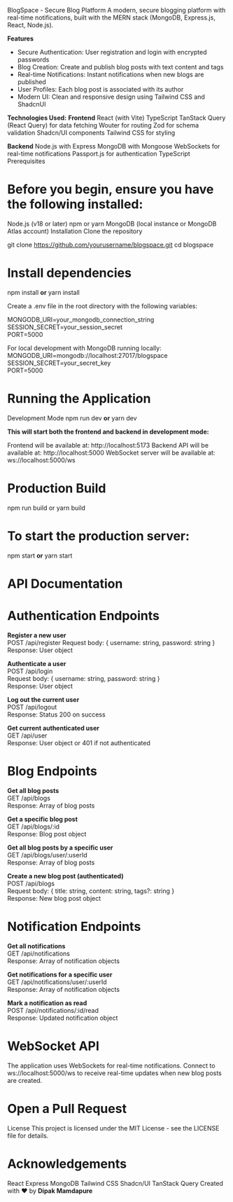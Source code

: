 BlogSpace - Secure Blog Platform
A modern, secure blogging platform with real-time notifications, built with the MERN stack (MongoDB, Express.js, React, Node.js).


**Features**
- Secure Authentication: User registration and login with encrypted passwords
- Blog Creation: Create and publish blog posts with text content and tags
- Real-time Notifications: Instant notifications when new blogs are published
- User Profiles: Each blog post is associated with its author
- Modern UI: Clean and responsive design using Tailwind CSS and ShadcnUI

**Technologies Used:**
**Frontend**
React (with Vite)
TypeScript
TanStack Query (React Query) for data fetching
Wouter for routing
Zod for schema validation
Shadcn/UI components
Tailwind CSS for styling

**Backend**
Node.js with Express
MongoDB with Mongoose
WebSockets for real-time notifications
Passport.js for authentication
TypeScript
Prerequisites

# **Before you begin, ensure you have the following installed:**
Node.js (v18 or later)
npm or yarn
MongoDB (local instance or MongoDB Atlas account)
Installation
Clone the repository

git clone https://github.com/yourusername/blogspace.git
cd blogspace
# Install dependencies
npm install **or** yarn install

Create a .env file in the root directory with the following variables:

MONGODB_URI=your_mongodb_connection_string  
SESSION_SECRET=your_session_secret  
PORT=5000  

For local development with MongoDB running locally:  
MONGODB_URI=mongodb://localhost:27017/blogspace  
SESSION_SECRET=your_secret_key  
PORT=5000  

# **Running the Application**
Development Mode
npm run dev **or** yarn dev

**This will start both the frontend and backend in development mode:**

Frontend will be available at: http://localhost:5173
Backend API will be available at: http://localhost:5000
WebSocket server will be available at: ws://localhost:5000/ws

# Production Build
npm run build or yarn build
# To start the production server:
npm start **or** yarn start

# **API Documentation**

# **Authentication Endpoints** 
**Register a new user**  
POST /api/register
Request body: { username: string, password: string }  
Response: User object

**Authenticate a user**  
POST /api/login  
Request body: { username: string, password: string }  
Response: User object  

**Log out the current user**  
POST /api/logout  
Response: Status 200 on success  

**Get current authenticated user**  
GET /api/user  
Response: User object or 401 if not authenticated  

# **Blog Endpoints**  
**Get all blog posts**  
GET /api/blogs  
Response: Array of blog posts  

**Get a specific blog post**  
GET /api/blogs/:id  
Response: Blog post object  

**Get all blog posts by a specific user**  
GET /api/blogs/user/:userId  
Response: Array of blog posts  

**Create a new blog post (authenticated)**  
POST /api/blogs  
Request body: { title: string, content: string, tags?: string }  
Response: New blog post object  

# **Notification Endpoints**  
**Get all notifications**  
GET /api/notifications  
Response: Array of notification objects  

**Get notifications for a specific user**  
GET /api/notifications/user/:userId  
Response: Array of notification objects  

**Mark a notification as read**  
POST /api/notifications/:id/read  
Response: Updated notification object  

# **WebSocket API**
The application uses WebSockets for real-time notifications. Connect to ws://localhost:5000/ws to receive real-time updates when new blog posts are created.

# **Open a Pull Request**
License
This project is licensed under the MIT License - see the LICENSE file for details.

# **Acknowledgements**
React
Express
MongoDB
Tailwind CSS
Shadcn/UI
TanStack Query
Created with ❤️ by **Dipak Mamdapure**
